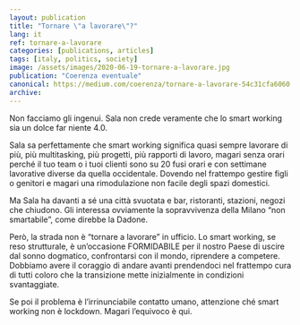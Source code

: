 ```yaml
---
layout: publication
title: "Tornare \"a lavorare\"?"
lang: it
ref: tornare-a-lavorare
categories: [publications, articles]
tags: [italy, politics, society]
image: /assets/images/2020-06-19-tornare-a-lavorare.jpg
publication: "Coerenza eventuale"
canonical: https://medium.com/coerenza/tornare-a-lavorare-54c31cfa6060
archive:
---
```


Non facciamo gli ingenui. Sala non crede veramente che lo smart working sia un dolce far niente 4.0.

Sala sa perfettamente che smart working significa quasi sempre lavorare di più, più multitasking, più progetti, più rapporti di lavoro, magari senza orari perché il tuo team o i tuoi clienti sono su 20 fusi orari e con settimane lavorative diverse da quella occidentale. Dovendo nel frattempo gestire figli o genitori e magari una rimodulazione non facile degli spazi domestici.

Ma Sala ha davanti a sé una città svuotata e bar, ristoranti, stazioni, negozi che chiudono. Gli interessa ovviamente la sopravvivenza della Milano “non smartabile”, come direbbe la Dadone.

Però, la strada non è “tornare a lavorare” in ufficio. Lo smart working, se reso strutturale, è un’occasione FORMIDABILE per il nostro Paese di uscire dal sonno dogmatico, confrontarsi con il mondo, riprendere a competere. Dobbiamo avere il coraggio di andare avanti prendendoci nel frattempo cura di tutti coloro che la transizione mette inizialmente in condizioni svantaggiate.

Se poi il problema è l’irrinunciabile contatto umano, attenzione ché smart working non è lockdown. Magari l’equivoco è qui.
